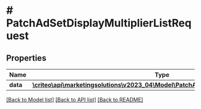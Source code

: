 # # PatchAdSetDisplayMultiplierListRequest

## Properties

Name | Type | Description | Notes
------------ | ------------- | ------------- | -------------
**data** | [**\criteo\api\marketingsolutions\v2023_04\Model\PatchAdSetDisplayMultiplierResource[]**](PatchAdSetDisplayMultiplierResource.md) |  | [optional]

[[Back to Model list]](../../README.md#models) [[Back to API list]](../../README.md#endpoints) [[Back to README]](../../README.md)
